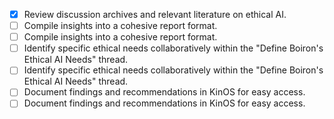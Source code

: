 - [x] Review discussion archives and relevant literature on ethical AI.
- [ ] Compile insights into a cohesive report format.
- [ ] Compile insights into a cohesive report format.
- [ ] Identify specific ethical needs collaboratively within the "Define Boiron's Ethical AI Needs" thread.
- [ ] Identify specific ethical needs collaboratively within the "Define Boiron's Ethical AI Needs" thread.
- [ ] Document findings and recommendations in KinOS for easy access.
- [ ] Document findings and recommendations in KinOS for easy access.